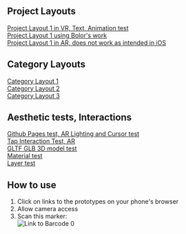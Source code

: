 
## Project Layouts ##
[Project Layout 1 in VR,  Text, Animation test](https://parallel-layout-1.glitch.me/) \
[Project Layout 1 using Bolor's work](https://bolor-project-example.glitch.me/) \
[Project Layout 1 in AR, does not work as intended in iOS](https://layout-1-ar.glitch.me/) 

## Category Layouts ##
[Category Layout 1](https://layout-2-ar.glitch.me/) \
[Category Layout 2](https://category-layout-2.glitch.me/) \
[Category Layout 3](https://category-layout-3.glitch.me/)

## Aesthetic tests, Interactions ##  
[Github Pages test, AR Lighting and Cursor test](https://sycrus.github.io/parallel_test/lighting-cursor.html) \
[Tap Interaction Test, AR](https://tap-interaction-test.glitch.me/) \
[GLTF GLB 3D model test](https://blender-gltf-glb-test.glitch.me/) \
[Material test](https://parallel-material-test.glitch.me/)\
[Layer test](https://parallel-layer-test.glitch.me/)

## How to use ##
1. Click on links to the prototypes on your phone's browser
2. Allow camera access
3. Scan this marker: \
![Link to Barcode 0](https://github.com/sycrus/parallel_test/blob/main/assets/test/0%20marker.png?raw=true "0")
